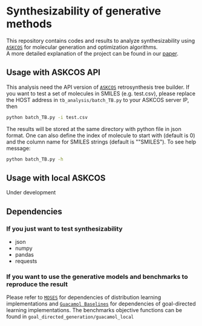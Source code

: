 # Synthesizability of generative methods

This repository contains codes and results to analyze synthesizability using 
[`ASKCOS`](http://askcos.mit.edu) for molecular generation and optimization algorithms.  
A more detailed explanation of the project
can be found in our [paper]().

## Usage with ASKCOS API
This analysis need the API version of [`ASKCOS`](https://github.com/connorcoley/ASKCOS) retrosynthesis tree builder. 
If you want to test a set of molecules in SMILES (e.g. test.csv), please replace the HOST 
address in ```tb_analysis/batch_TB.py``` to your ASKCOS server IP, then
```bash
python batch_TB.py -i test.csv 
```
The results will be stored at the same directory with python file in json format.
One can also define the index of molecule to start with (default is 0) 
and the column name for SMILES strings (default is ""SMILES"). To see help message:
```bash
python batch_TB.py -h
```

## Usage with local ASKCOS

Under development

## Dependencies

### If you just want to test synthesizability
- json
- numpy
- pandas
- requests


### If you want to use the generative models and benchmarks to reproduce the result
Please refer to 
[`MOSES`](https://github.com/molecularsets/moses) for dependencies of distribution learning implementations and
[`Guacamol Baselines`](https://github.com/BenevolentAI/guacamol_baselines) for dependencies of goal-directed learning implementations.
The benchmarks objective functions can be found in ```goal_directed_generation/guacamol_local```

